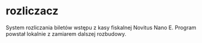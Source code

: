 # rozliczacz
System rozliczania biletów wstępu z kasy fiskalnej Novitus Nano E.
Program powstał lokalnie z zamiarem dalszej rozbudowy.
